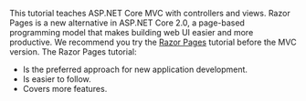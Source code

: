 This tutorial teaches ASP.NET Core MVC with controllers and views. Razor Pages is a new alternative in ASP.NET Core 2.0, a page-based programming model that makes building web UI easier and more productive. We recommend you try the [Razor Pages](tutorials/razor-pages/razor-pages-start) tutorial before the MVC version. The Razor Pages tutorial:

* Is the preferred approach for new application development.
* Is easier to follow.
* Covers more features.
